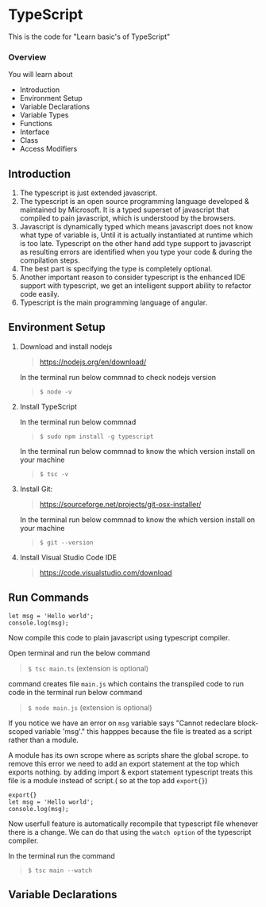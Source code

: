 # TypeScript
This is the code for "Learn basic's of TypeScript"


###  Overview

You will learn about

- Introduction
- Environment Setup
- Variable Declarations
- Variable Types
- Functions
- Interface
- Class
- Access Modifiers

## Introduction

1. The typescript is just extended javascript. 
2. The typescript is an open source programming language developed & maintained by Microsoft.
   It is a typed superset of javascript that compiled to pain javascript, which is understood by the browsers.
3. Javascript is dynamically typed which means javascript does not know what type of variable is, Until it is actually instantiated at runtime which is too late. Typescript on the other hand add type support to javascript as resulting errors are identified when you type your code & during the compilation steps.
4. The best part is specifying the type is completely optional.  
5. Another important reason to consider typescript is the enhanced IDE support with typescript, we get an intelligent support ability to refactor code easily.
6. Typescript is the main programming language of angular.
 
 

## Environment Setup

1) Download and install nodejs

   > https://nodejs.org/en/download/
  
   In the terminal run below commnad to check nodejs version
   > `$ node -v`
  
2) Install TypeScript 
 
   In the terminal run below commnad 
   > `$ sudo npm install -g typescript`
 
   In the terminal run below commnad to know the which version install on your machine
   > `$ tsc -v`
 
3) Install Git:
 
   > https://sourceforge.net/projects/git-osx-installer/

   In the terminal run below commnad to know the which version install on your machine
   > `$ git --version`

4) Install Visual Studio Code IDE

   > https://code.visualstudio.com/download

 
## Run Commands
   ```
   let msg = 'Hello world';
   console.log(msg);
   ```
   Now compile this code to plain javascript using typescript compiler.
   
   Open terminal and run the below command
   > `$ tsc main.ts` (extension is optional)
   
   command creates file `main.js` which contains the transpiled code to run code in the terminal run below command
   > `$ node main.js` (extension is optional)
   
   If you notice we have an error on `msg` variable says "Cannot redeclare block-scoped variable 'msg'." this happpes because the file is treated as a script rather than a module.
   
   A module has its own scrope where as scripts share the global scrope. to remove this error we need to add an export statement at the top which exports nothing. by adding import & export statement typescript treats this file is a module instead of script.( so at the top add `export{}`)

   ```
   export{}
   let msg = 'Hello world';
   console.log(msg);
   ```
   Now userfull feature is automatically recompile that typescript file whenever there is a change. We can do that using the `watch option` of the typescript compiler. 
   
   In the terminal run the command  
   > `$ tsc main --watch`
   
   ## Variable Declarations
   
